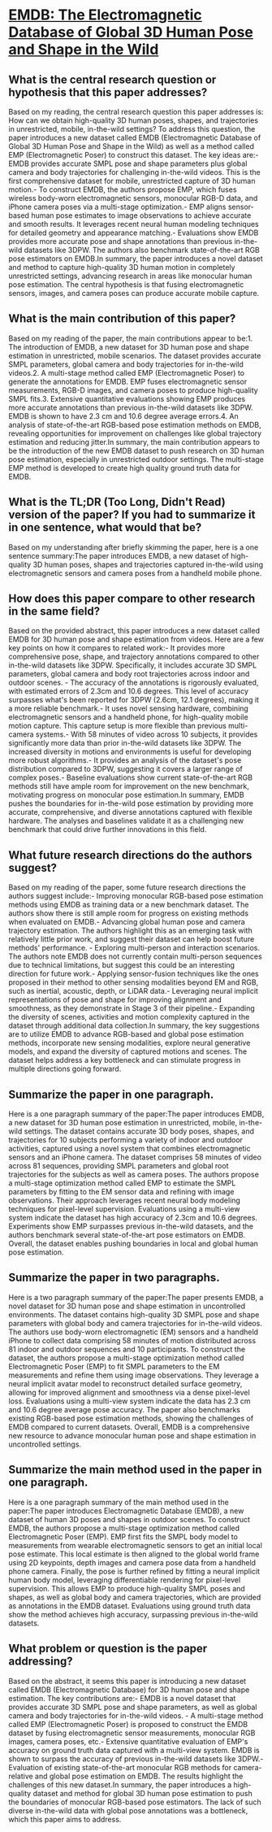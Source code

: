 # [EMDB: The Electromagnetic Database of Global 3D Human Pose and Shape in   the Wild](https://arxiv.org/abs/2308.16894)

## What is the central research question or hypothesis that this paper addresses?

Based on my reading, the central research question this paper addresses is: How can we obtain high-quality 3D human poses, shapes, and trajectories in unrestricted, mobile, in-the-wild settings? To address this question, the paper introduces a new dataset called EMDB (Electromagnetic Database of Global 3D Human Pose and Shape in the Wild) as well as a method called EMP (Electromagnetic Poser) to construct this dataset. The key ideas are:- EMDB provides accurate SMPL pose and shape parameters plus global camera and body trajectories for challenging in-the-wild videos. This is the first comprehensive dataset for mobile, unrestricted capture of 3D human motion.- To construct EMDB, the authors propose EMP, which fuses wireless body-worn electromagnetic sensors, monocular RGB-D data, and iPhone camera poses via a multi-stage optimization.- EMP aligns sensor-based human pose estimates to image observations to achieve accurate and smooth results. It leverages recent neural human modeling techniques for detailed geometry and appearance matching.- Evaluations show EMDB provides more accurate pose and shape annotations than previous in-the-wild datasets like 3DPW. The authors also benchmark state-of-the-art RGB pose estimators on EMDB.In summary, the paper introduces a novel dataset and method to capture high-quality 3D human motion in completely unrestricted settings, advancing research in areas like monocular human pose estimation. The central hypothesis is that fusing electromagnetic sensors, images, and camera poses can produce accurate mobile capture.


## What is the main contribution of this paper?

Based on my reading of the paper, the main contributions appear to be:1. The introduction of EMDB, a new dataset for 3D human pose and shape estimation in unrestricted, mobile scenarios. The dataset provides accurate SMPL parameters, global camera and body trajectories for in-the-wild videos.2. A multi-stage method called EMP (Electromagnetic Poser) to generate the annotations for EMDB. EMP fuses electromagnetic sensor measurements, RGB-D images, and camera poses to produce high-quality SMPL fits.3. Extensive quantitative evaluations showing EMP produces more accurate annotations than previous in-the-wild datasets like 3DPW. EMDB is shown to have 2.3 cm and 10.6 degree average errors.4. An analysis of state-of-the-art RGB-based pose estimation methods on EMDB, revealing opportunities for improvement on challenges like global trajectory estimation and reducing jitter.In summary, the main contribution appears to be the introduction of the new EMDB dataset to push research on 3D human pose estimation, especially in unrestricted outdoor settings. The multi-stage EMP method is developed to create high quality ground truth data for EMDB.


## What is the TL;DR (Too Long, Didn't Read) version of the paper? If you had to summarize it in one sentence, what would that be?

Based on my understanding after briefly skimming the paper, here is a one sentence summary:The paper introduces EMDB, a new dataset of high-quality 3D human poses, shapes and trajectories captured in-the-wild using electromagnetic sensors and camera poses from a handheld mobile phone.


## How does this paper compare to other research in the same field?

Based on the provided abstract, this paper introduces a new dataset called EMDB for 3D human pose and shape estimation from videos. Here are a few key points on how it compares to related work:- It provides more comprehensive pose, shape, and trajectory annotations compared to other in-the-wild datasets like 3DPW. Specifically, it includes accurate 3D SMPL parameters, global camera and body root trajectories across indoor and outdoor scenes. - The accuracy of the annotations is rigorously evaluated, with estimated errors of 2.3cm and 10.6 degrees. This level of accuracy surpasses what's been reported for 3DPW (2.6cm, 12.1 degrees), making it a more reliable benchmark.- It uses novel sensing hardware, combining electromagnetic sensors and a handheld phone, for high-quality mobile motion capture. This capture setup is more flexible than previous multi-camera systems.- With 58 minutes of video across 10 subjects, it provides significantly more data than prior in-the-wild datasets like 3DPW. The increased diversity in motions and environments is useful for developing more robust algorithms.- It provides an analysis of the dataset's pose distribution compared to 3DPW, suggesting it covers a larger range of complex poses.- Baseline evaluations show current state-of-the-art RGB methods still have ample room for improvement on the new benchmark, motivating progress on monocular pose estimation.In summary, EMDB pushes the boundaries for in-the-wild pose estimation by providing more accurate, comprehensive, and diverse annotations captured with flexible hardware. The analyses and baselines validate it as a challenging new benchmark that could drive further innovations in this field.


## What future research directions do the authors suggest?

Based on my reading of the paper, some future research directions the authors suggest include:- Improving monocular RGB-based pose estimation methods using EMDB as training data or a new benchmark dataset. The authors show there is still ample room for progress on existing methods when evaluated on EMDB.- Advancing global human pose and camera trajectory estimation. The authors highlight this as an emerging task with relatively little prior work, and suggest their dataset can help boost future methods' performance. - Exploring multi-person and interaction scenarios. The authors note EMDB does not currently contain multi-person sequences due to technical limitations, but suggest this could be an interesting direction for future work.- Applying sensor-fusion techniques like the ones proposed in their method to other sensing modalities beyond EM and RGB, such as inertial, acoustic, depth, or LiDAR data.- Leveraging neural implicit representations of pose and shape for improving alignment and smoothness, as they demonstrate in Stage 3 of their pipeline.- Expanding the diversity of scenes, activities and motion complexity captured in the dataset through additional data collection.In summary, the key suggestions are to utilize EMDB to advance RGB-based and global pose estimation methods, incorporate new sensing modalities, explore neural generative models, and expand the diversity of captured motions and scenes. The dataset helps address a key bottleneck and can stimulate progress in multiple directions going forward.


## Summarize the paper in one paragraph.

Here is a one paragraph summary of the paper:The paper introduces EMDB, a new dataset for 3D human pose estimation in unrestricted, mobile, in-the-wild settings. The dataset contains accurate 3D body poses, shapes, and trajectories for 10 subjects performing a variety of indoor and outdoor activities, captured using a novel system that combines electromagnetic sensors and an iPhone camera. The dataset comprises 58 minutes of video across 81 sequences, providing SMPL parameters and global root trajectories for the subjects as well as camera poses. The authors propose a multi-stage optimization method called EMP to estimate the SMPL parameters by fitting to the EM sensor data and refining with image observations. Their approach leverages recent neural body modeling techniques for pixel-level supervision. Evaluations using a multi-view system indicate the dataset has high accuracy of 2.3cm and 10.6 degrees. Experiments show EMP surpasses previous in-the-wild datasets, and the authors benchmark several state-of-the-art pose estimators on EMDB. Overall, the dataset enables pushing boundaries in local and global human pose estimation.


## Summarize the paper in two paragraphs.

Here is a two paragraph summary of the paper:The paper presents EMDB, a novel dataset for 3D human pose and shape estimation in uncontrolled environments. The dataset contains high-quality 3D SMPL pose and shape parameters with global body and camera trajectories for in-the-wild videos. The authors use body-worn electromagnetic (EM) sensors and a handheld iPhone to collect data comprising 58 minutes of motion distributed across 81 indoor and outdoor sequences and 10 participants. To construct the dataset, the authors propose a multi-stage optimization method called Electromagnetic Poser (EMP) to fit SMPL parameters to the EM measurements and refine them using image observations. They leverage a neural implicit avatar model to reconstruct detailed surface geometry, allowing for improved alignment and smoothness via a dense pixel-level loss. Evaluations using a multi-view system indicate the data has 2.3 cm and 10.6 degree average pose accuracy. The paper also benchmarks existing RGB-based pose estimation methods, showing the challenges of EMDB compared to current datasets. Overall, EMDB is a comprehensive new resource to advance monocular human pose and shape estimation in uncontrolled settings.


## Summarize the main method used in the paper in one paragraph.

Here is a one paragraph summary of the main method used in the paper:The paper introduces Electromagnetic Database (EMDB), a new dataset of human 3D poses and shapes in outdoor scenes. To construct EMDB, the authors propose a multi-stage optimization method called Electromagnetic Poser (EMP). EMP first fits the SMPL body model to measurements from wearable electromagnetic sensors to get an initial local pose estimate. This local estimate is then aligned to the global world frame using 2D keypoints, depth images and camera pose data from a handheld phone camera. Finally, the pose is further refined by fitting a neural implicit human body model, leveraging differentiable rendering for pixel-level supervision. This allows EMP to produce high-quality SMPL poses and shapes, as well as global body and camera trajectories, which are provided as annotations in the EMDB dataset. Evaluations using ground truth data show the method achieves high accuracy, surpassing previous in-the-wild datasets.


## What problem or question is the paper addressing?

Based on the abstract, it seems this paper is introducing a new dataset called EMDB (Electromagnetic Database) for 3D human pose and shape estimation. The key contributions are:- EMDB is a novel dataset that provides accurate 3D SMPL pose and shape parameters, as well as global camera and body trajectories for in-the-wild videos. - A multi-stage method called EMP (Electromagnetic Poser) is proposed to construct the EMDB dataset by fusing electromagnetic sensor measurements, monocular RGB images, camera poses, etc.- Extensive quantitative evaluation of EMP's accuracy on ground truth data captured with a multi-view system. EMDB is shown to surpass the accuracy of previous in-the-wild datasets like 3DPW.- Evaluation of existing state-of-the-art monocular RGB methods for camera-relative and global pose estimation on EMDB. The results highlight the challenges of this new dataset.In summary, the paper introduces a high-quality dataset and method for global 3D human pose estimation to push the boundaries of monocular RGB-based pose estimators. The lack of such diverse in-the-wild data with global pose annotations was a bottleneck, which this paper aims to address.
